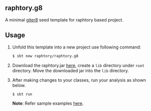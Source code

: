 ## raphtory.g8

A minimal [giter8](http://www.foundweekends.org/giter8/index.html) seed template for raphtory based project.

## Usage
1. Unfold this template into a new project use following command:
    ```sh
    $ sbt new raphtory/raphtory.g8
    ```

2. Download the raphtory.jar [here](https://github.com/Raphtory/Raphtory/releases/download/0.11/raphtory-v0.11.jar), create a `lib` directory under `root` directory. Move the downloaded jar into the `lib` directory.

3. After making changes to your classes, run your analysis as shown below. 
    ```
    $ sbt run
    ```

    **Note**: Refer sample examples [here](https://github.com/Raphtory/Examples).

